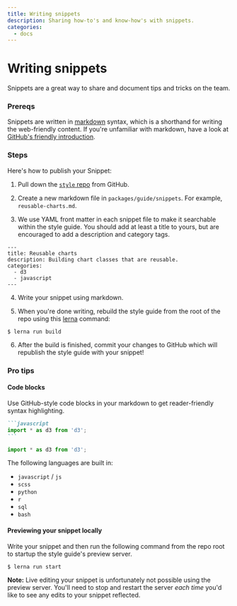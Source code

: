 ```yaml
---
title: Writing snippets
description: Sharing how-to's and know-how's with snippets.
categories:
  - docs
---
```


# Writing snippets

Snippets are a great way to share and document tips and tricks on the team.


### Prereqs

Snippets are written in [markdown](https://www.markdownguide.org/) syntax, which is a shorthand for writing the web-friendly content. If you're unfamiliar with markdown, have a look at [GitHub's friendly introduction](https://guides.github.com/features/mastering-markdown/).

### Steps

Here's how to publish your Snippet:

1. Pull down the [`style` repo](https://github.com/reuters-graphics) from GitHub.

2. Create a new markdown file in `packages/guide/snippets`. For example, `reusable-charts.md`.

3. We use YAML front matter in each snippet file to make it searchable within the style guide. You should add at least a title to yours, but are encouraged to add a description and category tags.

  ```
  ---
  title: Reusable charts
  description: Building chart classes that are reusable.
  categories:
    - d3
    - javascript
  ---

  ```

4. Write your snippet using markdown.

5. When you're done writing, rebuild the style guide from the root of the repo using this [lerna](https://lerna.js.org/) command:

  ```
  $ lerna run build
  ```

6. After the build is finished, commit your changes to GitHub which will republish the style guide with your snippet!

### Pro tips

#### Code blocks

Use GitHub-style code blocks in your markdown to get reader-friendly syntax highlighting.


~~~markdown
```javascript
import * as d3 from 'd3';
```
~~~


```javascript
import * as d3 from 'd3';

```

The following languages are built in:
- `javascript` / `js`
- `scss`
- `python`
- `r`
- `sql`
- `bash`

#### Previewing your snippet locally

Write your snippet and then run the following command from the repo root to startup the style guide's preview server.

```
$ lerna run start
```

**Note:** Live editing your snippet is unfortunately not possible using the preview server. You'll need to stop and restart the server *each time* you'd like to see any edits to your snippet reflected.
